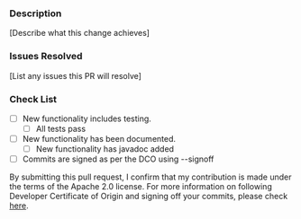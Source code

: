 ### Description
[Describe what this change achieves]

### Issues Resolved
[List any issues this PR will resolve]

### Check List
- [ ] New functionality includes testing.
    - [ ] All tests pass
- [ ] New functionality has been documented.
    - [ ] New functionality has javadoc added
- [ ] Commits are signed as per the DCO using --signoff

By submitting this pull request, I confirm that my contribution is made under the terms of the Apache 2.0 license.
For more information on following Developer Certificate of Origin and signing off your commits, please check [here](https://github.com/opensearch-project/k-NN/blob/main/CONTRIBUTING.md#developer-certificate-of-origin).
